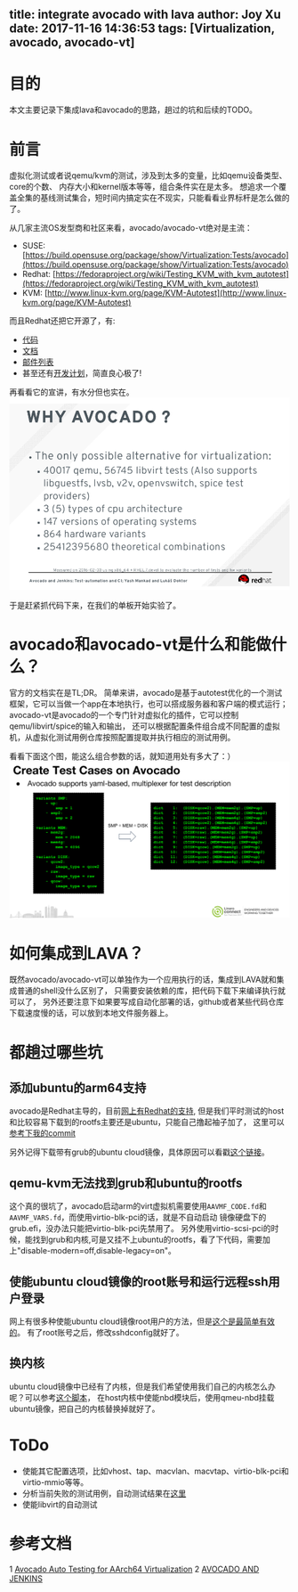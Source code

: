 title: integrate avocado with lava
author: Joy Xu
date: 2017-11-16 14:36:53
tags: [Virtualization, avocado, avocado-vt]
---

# 目的

本文主要记录下集成lava和avocado的思路，趟过的坑和后续的TODO。

# 前言

虚拟化测试或者说qemu/kvm的测试，涉及到太多的变量，比如qemu设备类型、core的个数、
内存大小和kernel版本等等，组合条件实在是太多。
想追求一个覆盖全集的基线测试集合，短时间内搞定实在不现实，只能看看业界标杆是怎么做的了。

从几家主流OS发型商和社区来看，avocado/avocado-vt绝对是主流：
* SUSE: [https://build.opensuse.org/package/show/Virtualization:Tests/avocado](https://build.opensuse.org/package/show/Virtualization:Tests/avocado)
* Redhat: [https://fedoraproject.org/wiki/Testing_KVM_with_kvm_autotest](https://fedoraproject.org/wiki/Testing_KVM_with_kvm_autotest)
* KVM: [http://www.linux-kvm.org/page/KVM-Autotest](http://www.linux-kvm.org/page/KVM-Autotest)

而且Redhat还把它开源了，有:
* [代码](https://github.com/avocado-framework/avocado-vt)
* [文档](http://avocado-vt.readthedocs.io/en/latest/)
* [邮件列表](https://www.redhat.com/mailman/listinfo/avocado-devel)
* 甚至还有[开发计划](https://trello.com/b/WbqPNl2S/avocado)，简直良心极了!

再看看它的宣讲，有水分但也实在。
![why-avocado](/images/why-avocado.png)

于是赶紧抓代码下来，在我们的单板开始实验了。

# avocado和avocado-vt是什么和能做什么？

官方的文档实在是TL;DR。
简单来讲，avocado是基于autotest优化的一个测试框架，它可以当做一个app在本地执行，也可以搭成服务器和客户端的模式运行；
avocado-vt是avocado的一个专门针对虚拟化的插件，它可以控制qemu/libvirt/spice的输入和输出，
还可以根据配置条件组合成不同配置的虚拟机，从虚拟化测试用例仓库按照配置提取并执行相应的测试用例。

看看下面这个图，能这么组合参数的话，就知道用处有多大了：）
![笛卡尔范例](/images/multiplexer.png)

# 如何集成到LAVA？
既然avocado/avocado-vt可以单独作为一个应用执行的话，集成到LAVA就和集成普通的shell没什么区别了，
只需要安装依赖的库，把代码下载下来编译执行就可以了，
另外还要注意下如果要写成自动化部署的话，github或者某些代码仓库下载速度慢的话，可以放到本地文件服务器上。

# 都趟过哪些坑

## 添加ubuntu的arm64支持
avocado是Redhat主导的，目前[网上有Redhat的支持](https://github.com/huangwei/linaro-sfo17/blob/master/test-qemu-rhel.cfg),
但是我们平时测试的host和比较容易下载到的rootfs主要还是ubuntu，只能自己撸起袖子加了，
这里可以[参考下我的commit](https://github.com/joyxu/avocado-vt/commit/2b93fdb7af9eec0394aa247056226270cca1733ea)

另外记得下载带有grub的ubuntu cloud镜像，具体原因可以看戳[这个链接](https://lists.ubuntu.com/archives/ubuntu-cloud/2013-December/000929.html)。

## qemu-kvm无法找到grub和ubuntu的rootfs
这个真的很坑了，avocado启动arm的virt虚拟机需要使用`AAVMF_CODE.fd`和`AAVMF_VARS.fd`，而使用virtio-blk-pci的话，就是不自动启动
镜像硬盘下的grub.efi，没办法只能把virtio-blk-pci先禁用了。
另外使用virtio-scsi-pci的时候，能找到grub和内核,可是又挂不上ubuntu的rootfs，看了下代码，需要加上"disable-modern=off,disable-legacy=on"。

## 使能ubuntu cloud镜像的root账号和运行远程ssh用户登录
网上有很多种使能ubuntu cloud镜像root用户的方法，但是[这个是最简单有效的](https://askubuntu.com/questions/92556/how-do-i-boot-into-a-root-shell)。
有了root账号之后，修改sshdconfig就好了。

## 换内核
ubuntu cloud镜像中已经有了内核，但是我们希望使用我们自己的内核怎么办呢？可以参考[这个脚本](https://github.com/joyxu/linaro-test-definitions/blob/master/ubuntu/scripts/qemu-kvm/test.sh)，
在host内核中使能nbd模块后，使用qmeu-nbd挂载ubuntu镜像，把自己的内核替换掉就好了。

# ToDo
* 使能其它配置选项，比如vhost、tap、macvlan、macvtap、virtio-blk-pci和virtio-mmio等等。
* 分析当前失败的测试用例，自动测试结果在[这里](http://120.31.149.194:800/dashboard/image-charts/Plinth)
* 使能libvirt的自动测试

# 参考文档
1 [Avocado Auto Testing for AArch64 Virtualization](https://www.slideshare.net/linaroorg/avocado-auto-testing-for-aarch64-virtualization-sfo17502)
2 [AVOCADO AND JENKINS](https://schd.ws/hosted_files/devconfcz2016/c8/devconf_yash_lukas_final.pdf)
